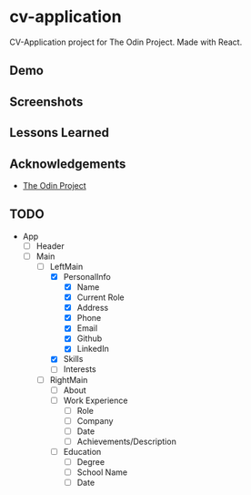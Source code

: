 # cv-application

CV-Application project for The Odin Project. Made with React.

## Demo

## Screenshots

## Lessons Learned

## Acknowledgements

- [The Odin Project](https://www.theodinproject.com/)

## TODO

- App
  - [ ] Header
  - [ ] Main
    - [ ] LeftMain
      - [x] PersonalInfo
        - [x] Name
        - [x] Current Role
        - [x] Address
        - [x] Phone
        - [x] Email
        - [x] Github
        - [x] LinkedIn
      - [x] Skills
      - [ ] Interests
    - [ ] RightMain
      - [ ] About
      - [ ] Work Experience
        - [ ] Role
        - [ ] Company
        - [ ] Date
        - [ ] Achievements/Description
      - [ ] Education
        - [ ] Degree
        - [ ] School Name
        - [ ] Date
